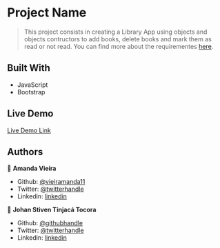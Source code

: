 # Project Name

> This project consists in creating a Library App using objects and objects contructors to add books, delete books and mark them as read or not read. You can find more about the requirementes [here](https://www.theodinproject.com/courses/javascript/lessons/library).


## Built With

- JavaScript
- Bootstrap

## Live Demo

[Live Demo Link](https://livedemo.com)


## Authors

👤 **Amanda Vieira**

- Github: [@vieiramanda11](https://github.com/vieiramanda11)
- Twitter: [@twitterhandle](https://twitter.com/mndvr_)
- Linkedin: [linkedin](https://www.linkedin.com/in/amandavieira23/)

👤 **Johan Stiven Tinjacá Tocora**

- Github: [@githubhandle](https://github.com/jstiven01)
- Twitter: [@twitterhandle](https://twitter.com/TinjacaJohan)
- Linkedin: [linkedin](https://www.linkedin.com/in/johanstiventinjaca/)





